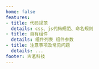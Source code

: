 ```yaml
---
home: false
features:
- title: 代码规范
  details: css、js代码规范、命名规则
- title: 自有组件
  details: 组件列表 组件参数
- title: 注意事项及常见问题
  details: ...
footer: 古茗科技
---
```

